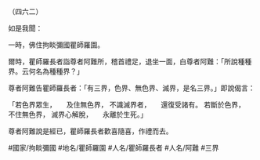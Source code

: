 （四六二）

如是我聞：

一時，佛住拘睒彌國瞿師羅園。

爾時，瞿師羅長者詣尊者阿難所，稽首禮足，退坐一面，白尊者阿難：「所說種種界。云何名為種種界？」

尊者阿難告瞿師羅長者：「有三界，色界、無色界、滅界，是名三界。」即說偈言：

「若色界眾生，　　及住無色界，
不識滅界者，　　還復受諸有。
若斷於色界，　　不住無色界，
滅界心解脫，　　永離於生死。」

尊者阿難說是經已，瞿師羅長者歡喜隨喜，作禮而去。

#國家/拘睒彌國
#地名/瞿師羅園
#人名/瞿師羅長者
#人名/阿難
#三界
